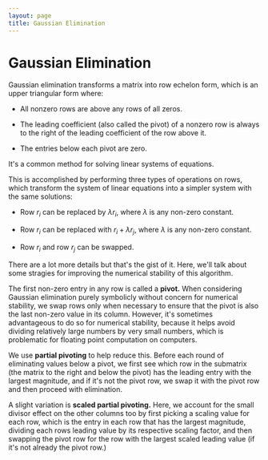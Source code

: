 ```yaml
---
layout: page
title: Gaussian Elimination
---
```


# Gaussian Elimination

Gaussian elimination transforms a matrix into row echelon form, which is an upper triangular form where:

* All nonzero rows are above any rows of all zeros.

* The leading coefficient (also called the pivot) of a nonzero row is always to the right of the leading coefficient of the row above it.

* The entries below each pivot are zero.

It's a common method for solving linear systems of equations.

This is accomplished by performing three types of operations on rows, which transform the system of linear equations into a simpler system with the same solutions:

* Row $r_i$ can be replaced by $\lambda r_i,$ where $\lambda$ is any non-zero constant.

* Row $r_i$ can be replaced with $r_i + \lambda r_j,$ where $\lambda$ is any non-zero constant.

* Row $r_i$ and row $r_j$ can be swapped.

There are a lot more details but that's the gist of it. Here, we'll talk about some stragies for improving the numerical stability of this algorithm.

The first non-zero entry in any row is called a **pivot.** When considering Gaussian elimination purely symbolicly without concern for numerical stability, we swap rows only when necessary to ensure that the pivot is also the last non-zero value in its column. However, it's sometimes advantageous to do so for numerical stability, because it helps avoid dividing relatively large numbers by very small numbers, which is problematic for floating point computation on computers.

We use **partial pivoting** to help reduce this. Before each round of eliminating values below a pivot, we first see which row in the submatrix (the matrix to the right and below the pivot) has the leading entry with the largest magnitude, and if it's not the pivot row, we swap it with the pivot row and then proceed with elimination.

A slight variation is **scaled partial pivoting.** Here, we account for the small divisor effect on the other columns too by first picking a scaling value for each row, which is the entry in each row that has the largest magnitude, dividing each rows leading value by its respective scaling factor, and then swapping the pivot row for the row with the largest scaled leading value (if it's not already the pivot row.)
